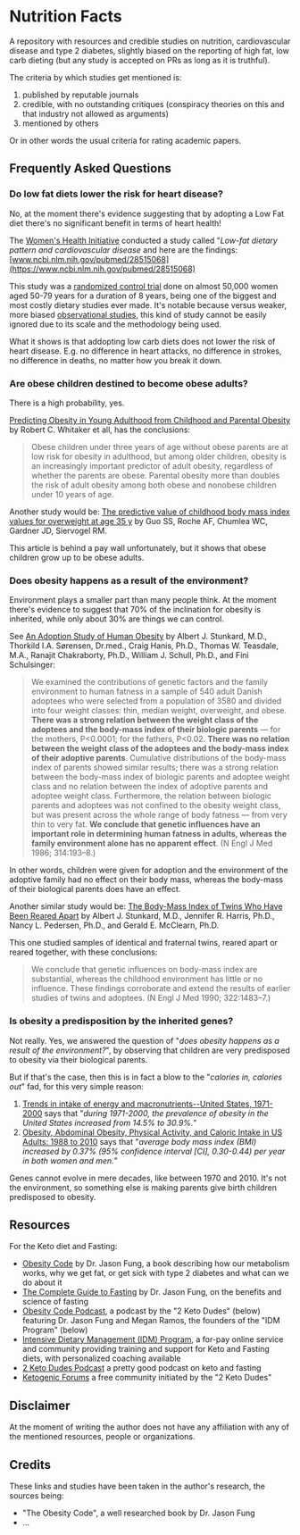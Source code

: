 # Nutrition Facts

A repository with resources and credible studies on nutrition, cardiovascular disease and type 2 diabetes, slightly biased on the reporting of high fat, low carb dieting (but any study is accepted on PRs as long as it is truthful).

The criteria by which studies get mentioned is:

1. published by reputable journals
2. credible, with no outstanding critiques (conspiracy theories on this and that industry not allowed as arguments)
3. mentioned by others

Or in other words the usual criteria for rating academic papers.

## Frequently Asked Questions

### Do low fat diets lower the risk for heart disease?

No, at the moment there's evidence suggesting that by adopting a Low Fat diet there's no significant benefit in terms of heart health!

The [Women's Health Initiative](https://en.wikipedia.org/wiki/Women%27s_Health_Initiative) conducted a study called "*Low-fat dietary pattern and cardiovascular disease* and here are the findings: [www.ncbi.nlm.nih.gov/pubmed/28515068](https://www.ncbi.nlm.nih.gov/pubmed/28515068)

This study was a [randomized control trial](https://en.wikipedia.org/wiki/Randomized_controlled_trial) done on almost 50,000 women aged 50-79 years for a duration of 8 years, being one of the biggest and most costly dietary studies ever made. It's notable because versus weaker, more biased [observational studies](https://en.wikipedia.org/wiki/Observational_study), this kind of study cannot be easily ignored due to its scale and the methodology being used.

What it shows is that addopting low carb diets does not lower the risk of heart disease. E.g. no difference in heart attacks, no difference in strokes, no difference in deaths, no matter how you break it down.

### Are obese children destined to become obese adults?

There is a high probability, yes.

[Predicting Obesity in Young Adulthood from Childhood and Parental Obesity](https://www.nejm.org/doi/full/10.1056/NEJM199709253371301) by Robert C. Whitaker et all, has the conclusions:

> Obese children under three years of age without obese parents are at low risk for obesity in adulthood, but among older children, obesity is an increasingly important predictor of adult obesity, regardless of whether the parents are obese. Parental obesity more than doubles the risk of adult obesity among both obese and nonobese children under 10 years of age. 

Another study would be: [The predictive value of childhood body mass index values for overweight at age 35 y](https://academic.oup.com/ajcn/article-abstract/59/4/810/4715794) by Guo SS, Roche AF, Chumlea WC, Gardner JD, Siervogel RM.

This article is behind a pay wall unfortunately, but it shows that obese children grow up to be obese adults.

### Does obesity happens as a result of the environment?

Environment plays a smaller part than many people think. At the moment there's evidence to suggest that 70% of the inclination for obesity is inherited, while only about 30% are things we can control.

See [An Adoption Study of Human Obesity](https://www.nejm.org/doi/full/10.1056/NEJM198601233140401) by Albert J. Stunkard, M.D., Thorkild I.A. Sørensen, Dr.med., Craig Hanis, Ph.D., Thomas W. Teasdale, M.A., Ranajit Chakraborty, Ph.D., William J. Schull, Ph.D., and Fini Schulsinger:

> We examined the contributions of genetic factors and the family environment to human fatness in a sample of 540 adult Danish adoptees who were selected from a population of 3580 and divided into four weight classes: thin, median weight, overweight, and obese. **There was a strong relation between the weight class of the adoptees and the body-mass index of their biologic parents** — for the mothers, P<0.0001; for the fathers, P<0.02. **There was no relation between the weight class of the adoptees and the body-mass index of their adoptive parents**. Cumulative distributions of the body-mass index of parents showed similar results; there was a strong relation between the body-mass index of biologic parents and adoptee weight class and no relation between the index of adoptive parents and adoptee weight class. Furthermore, the relation between biologic parents and adoptees was not confined to the obesity weight class, but was present across the whole range of body fatness — from very thin to very fat. **We conclude that genetic influences have an important role in determining human fatness in adults, whereas the family environment alone has no apparent effect**. (N Engl J Med 1986; 314:193–8.)

In other words, children were given for adoption and the environment of the adoptive family had no effect on their body mass, whereas the body-mass of their biological parents does have an effect.

Another similar study would be: [The Body-Mass Index of Twins Who Have Been Reared Apart](https://www.nejm.org/doi/full/10.1056/NEJM199005243222102) by Albert J. Stunkard, M.D., Jennifer R. Harris, Ph.D., Nancy L. Pedersen, Ph.D., and Gerald E. McClearn, Ph.D.

This one studied samples of identical and fraternal twins, reared apart or reared together, with these conclusions:

> We conclude that genetic influences on body-mass index are substantial, whereas the childhood environment has little or no influence. These findings corroborate and extend the results of earlier studies of twins and adoptees. (N Engl J Med 1990; 322:1483–7.)

### Is obesity a predisposition by the inherited genes?

Not really. Yes, we answered the question of "*does obesity happens as a result of the environment?*", by observing that children are very predisposed to obesity via their biological parents.

But if that's the case, then this is in fact a blow to the "*calories in, calories out*" fad, for this very simple reason:

1. [Trends in intake of energy and macronutrients--United States, 1971-2000](https://www.ncbi.nlm.nih.gov/pubmed/14762332) says that "*during 1971-2000, the prevalence of obesity in the United States increased from 14.5% to 30.9%.*"
2. [Obesity, Abdominal Obesity, Physical Activity, and Caloric Intake in US Adults: 1988 to 2010](https://www.amjmed.com/article/S0002-9343(14)00191-0/abstract) says that "*average body mass index (BMI) increased by 0.37% (95% confidence interval [CI], 0.30-0.44) per year in both women and men.*"

Genes cannot evolve in mere decades, like between 1970 and 2010. It's not the environment, so something else is making parents give birth children predisposed to obesity.

## Resources

For the Keto diet and Fasting:

- [Obesity Code](https://www.goodreads.com/book/show/24945404-the-obesity-code) by Dr. Jason Fung, a book describing how our metabolism works, why we get fat, or get sick with type 2 diabetes and what can we do about it
- [The Complete Guide to Fasting](https://www.goodreads.com/book/show/32670670-the-complete-guide-to-fasting) by Dr. Jason Fung, on the benefits and science of fasting
- [Obesity Code Podcast](https://obesitycodepodcast.com/), a podcast by the "2 Keto Dudes" (below) featuring Dr. Jason Fung and Megan Ramos, the founders of the "IDM Program" (below)
- [Intensive Dietary Management (IDM) Program](https://idmprogram.com/), a for-pay online service and community providing training and support for Keto and Fasting diets, with personalized coaching available
- [2 Keto Dudes Podcast](http://2ketodudes.com/) a pretty good podcast on keto and fasting
- [Ketogenic Forums](https://www.ketogenicforums.com/) a free community initiated by the "2 Keto Dudes"

## Disclaimer

At the moment of writing the author does not have any affiliation with any of the mentioned resources, people or organizations.

## Credits

These links and studies have been taken in the author's research, the sources being:

- "The Obesity Code", a well researched book by Dr. Jason Fung
- ...

